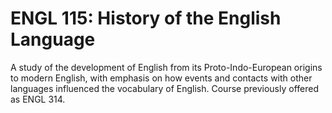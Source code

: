# ENGL 115: History of the English Language

A study of the development of English from its Proto-Indo-European origins to modern English, with emphasis on how events and contacts with other languages influenced the vocabulary of English. Course previously offered as ENGL 314.